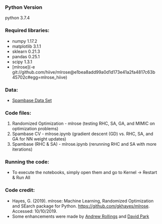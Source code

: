 ### Python Version
python 3.7.4

### Required libraries:
* numpy 1.17.2
* matplotlib 3.1.1
* sklearn 0.21.3
* pandas 0.25.1
* scipy 1.3.1
* [mlrose](-e git://github.com/hiive/mlrose@e1bea8add99a0d1d173e41a2fa4817c63b45702c#egg=mlrose_hiive)
	
### Data:
* [Spambase Data Set](https://archive.ics.uci.edu/ml/machine-learning-databases/spambase/spambase.data)
	
### Code files:
1. Randomized Optimization - mlrose (testing RHC, SA, GA, and MIMIC on optimization problems)
2. Spambase CV - mlrose.ipynb (gradient descent (GD) vs. RHC, SA, and GA for NN weight updates)
3. Spambase (RHC & SA) - mlrose.ipynb (rerunning RHC and SA with more iterations)

### Running the code:
* To execute the notebooks, simply open them and go to Kernel -> Restart & Run All

### Code credit:
* Hayes, G. (2019). mlrose: Machine Learning, Randomized Optimization and SEarch package for Python. https://github.com/gkhayes/mlrose. Accessed: 10/10/2019.
* Some enhancements were made by [Andrew Rollings](https://github.com/hiive/mlrose) and [David Park](https://github.com/parkds/mlrose)
